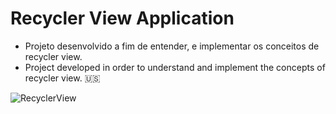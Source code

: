 # Recycler View Application

 - Projeto desenvolvido a fim de entender, e implementar os conceitos de recycler view.
 - Project developed in order to understand and implement the concepts of recycler view. :us:
 
 ![RecyclerView](https://user-images.githubusercontent.com/90936908/138368832-24b94742-8342-423b-9fbf-ac4bc53e89a9.png)
